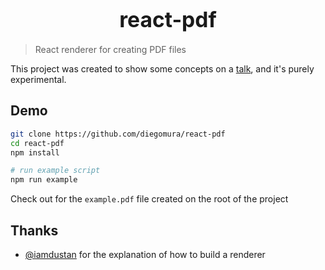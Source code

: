 <big><h1 align="center">react-pdf</h1></big>

> React renderer for creating PDF files

This project was created to show some concepts on a [talk](https://www.meetup.com/ReactJS-Uruguay/events/234567399/), and it's purely experimental.

## Demo

```bash
git clone https://github.com/diegomura/react-pdf
cd react-pdf
npm install

# run example script
npm run example
```

Check out for the `example.pdf` file created on the root of the project

## Thanks

* [@iamdustan](https://github.com/iamdustan) for the explanation of how to build a renderer
